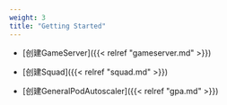 ```yaml
---
weight: 3
title: "Getting Started"
---
```


* [创建GameServer]({{< relref "gameserver.md" >}})

* [创建Squad]({{< relref "squad.md" >}})

* [创建GeneralPodAutoscaler]({{< relref "gpa.md" >}})